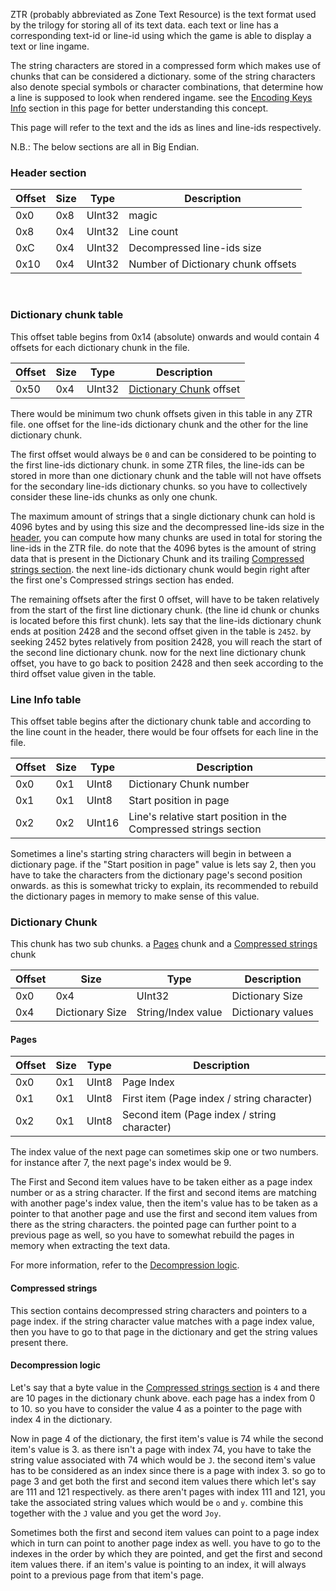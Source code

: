 ZTR (probably abbreviated as Zone Text Resource) is the text format used by the trilogy for storing all of its text data. each text or line has a corresponding text-id or line-id using which the game is able to display a text or line ingame. 

The string characters are stored in a compressed form which makes use of chunks that can be considered a dictionary. some of the string characters also denote special symbols or character combinations, that determine how a line is supposed to look when rendered ingame. see the [Encoding Keys Info](https://lr-research-team.github.io/wiki/file-formats/text-format/encoding-keys-info/) section in this page for better understanding this concept.

This page will refer to the text and the ids as lines and line-ids respectively.
<br>

N.B.: The below sections are all in Big Endian.

### Header section
| Offset | Size | Type | Description |
| --- | --- | --- | --- |
| 0x0 | 0x8 | UInt32| magic |
| 0x8 | 0x4 | UInt32 | Line count |
| 0xC | 0x4 | UInt32 | Decompressed line-ids size |
| 0x10 | 0x4 | UInt32 | Number of Dictionary chunk offsets |
<br>

### Dictionary chunk table

This offset table begins from 0x14 (absolute) onwards and would contain 4 offsets for each dictionary chunk in the file. 

| Offset | Size | Type | Description |
| --- | --- | --- | --- |
| 0x50 | 0x4 | UInt32 | [Dictionary Chunk](https://lr-research-team.github.io/wiki/file-formats/text-format/ztr/#dictionary-chunk) offset |

There would be minimum two chunk offsets given in this table in any ZTR file. one offset for the line-ids dictionary chunk and the other for the line dictionary chunk.

The first offset would always be ``0`` and can be considered to be pointing to the first line-ids dictionary chunk. in some ZTR files, the line-ids can be stored in more than one dictionary chunk and the table will not have offsets for the secondary line-ids dictionary chunks. so you have to collectively consider these line-ids chunks as only one chunk.

The maximum amount of strings that a single dictionary chunk can hold is 4096 bytes and by using this size and the decompressed line-ids size in the [header](https://lr-research-team.github.io/wiki/file-formats/text-format/ztr/#header-section), you can compute how many chunks are used in total for storing the line-ids in the ZTR file. do note that the 4096 bytes is the amount of string data that is present in the Dictionary Chunk and its trailing [Compressed strings section](https://lr-research-team.github.io/wiki/file-formats/text-format/ztr/#compressed-strings). the next line-ids dictionary chunk would begin right after the first one's Compressed strings section has ended. 

The remaining offsets after the first 0 offset, will have to be taken relatively from the start of the first line dictionary chunk. (the line id chunk or chunks is located before this first chunk). lets say that the line-ids dictionary chunk ends at position 2428 and the second offset given in the table is ``2452``. by seeking 2452 bytes relatively from position 2428, you will reach the start of the second line dictionary chunk. now for the next line dictionary chunk offset, you have to go back to position 2428 and then seek according to the third offset value given in the table.
<br>


### Line Info table

This offset table begins after the dictionary chunk table and according to the line count in the header, there would be four offsets for each line in the file.

| Offset | Size | Type | Description |
| --- | --- | --- | --- |
| 0x0 | 0x1 | UInt8 | Dictionary Chunk number |
| 0x1 | 0x1 | UInt8 | Start position in page |
| 0x2 | 0x2 | UInt16 | Line's relative start position in the Compressed strings section |

Sometimes a line's starting string characters will begin in between a dictionary page. if the "Start position in page" value is lets say 2, then you have to take the characters from the dictionary page's second position onwards. as this is somewhat tricky to explain, its recommended to rebuild the dictionary pages in memory to make sense of this value. 
<br>

### Dictionary Chunk

This chunk has two sub chunks. a [Pages](https://lr-research-team.github.io/wiki/file-formats/text-format/ztr/#pages) chunk and a [Compressed strings](https://lr-research-team.github.io/wiki/file-formats/text-format/ztr/#compressed-strings) chunk

| Offset | Size | Type | Description |
| --- | --- | --- | --- |
| 0x0 | 0x4 | UInt32 | Dictionary Size |
| 0x4 | Dictionary Size | String/Index value | Dictionary values |


#### Pages
| Offset | Size | Type | Description |
| --- | --- | --- | --- |
| 0x0 | 0x1 | UInt8 | Page Index |
| 0x1 | 0x1 | UInt8 | First item (Page index / string character) |
| 0x2 | 0x1 | UInt8 | Second item (Page index / string character) |

The index value of the next page can sometimes skip one or two numbers. for instance after 7, the next page's index would be 9.

The First and Second item values have to be taken either as a page index number or as a string character. 
If the first and second items are matching with another page's index value, then the item's value has to be taken as a pointer to that another page and use the first and second item values from there as the string characters. the pointed page can further point to a previous page as well, so you have to somewhat rebuild the pages in memory when extracting the text data. 

For more information, refer to the [Decompression logic](https://lr-research-team.github.io/wiki/file-formats/text-format/ztr/#decompression-logic).
<br>

#### Compressed strings
This section contains decompressed string characters and pointers to a page index. if the string character value matches with a page index value, 
then you have to go to that page in the dictionary and get the string values present there.

#### Decompression logic
Let's say that a byte value in the [Compressed strings section](https://lr-research-team.github.io/wiki/file-formats/text-format/ztr/#compressed-strings) is ``4`` and there are 10 pages in the dictionary chunk above. each page has a index from 0 to 10. so you have to consider the value 4 as a pointer to the page with index 4 in the dictionary. 

Now in page 4 of the dictionary, the first item's value is 74 while the second item's value is 3. as there isn't a page with index 74, you have to take the string value associated with 74 which would be ``J``. the second item's value has to be considered as an index since there is a page with index 3. so go to page 3 and get both the first and second item values there which let's say are 111 and 121 respectively. as there aren't pages with index 111 and 121, you take the associated string values which would be ``o`` and ``y``. combine this together with the ``J`` value and you get the word ``Joy``.

Sometimes both the first and second item values can point to a page index which in turn can point to another page index as well. you have to go to the indexes in the order by which they are pointed, and get the first and second item values there. if an item's value is pointing to an index, it will always point to a previous page from that item's page.